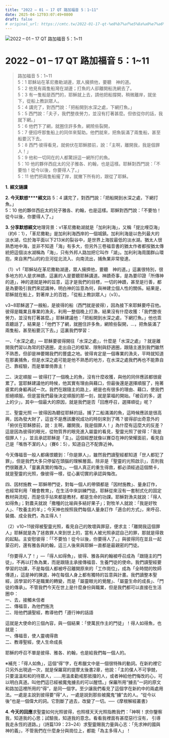 ```yaml
---
title: "2022 – 01 – 17 QT 路加福音 5：1~11"
date: 2025-04-12T03:07:49+0800
draft: false
# original_url: https://cmtc.tw/2022-01-17-qt-%e8%b7%af%e5%8a%a0%e7%a6%8f%e9%9f%b3-5%ef%bc%9a111
---
```


![2022 – 01 – 17 QT 路加福音 5：1\~11](/images/qt.jpg   "2022 – 01 – 17 QT 路加福音 5：1\~11")

# 2022 – 01 – 17 QT 路加福音 5：1\~11

> 路加福音 5：1\~11  
> 5：1 耶穌站在革尼撒勒湖邊，眾人擁擠他，要聽　神的道。  
> 5：2 他見有兩隻船灣在湖邊；打魚的人卻離開船洗網去了。  
> 5：3 有一隻船是西門的，耶穌就上去，請他把船撐開，稍微離岸，就坐下，從船上教訓眾人。  
> 5：4 講完了，對西門說：「把船開到水深之處，下網打魚。」  
> 5：5 西門說：「夫子，我們整夜勞力，並沒有打著甚麼。但依從你的話，我就下網。」  
> 5：6 他們下了網，就圈住許多魚，網險些裂開，  
> 5：7 便招呼那隻船上的同伴來幫助。他們就來，把魚裝滿了兩隻船，甚至船要沉下去。  
> 5：8 西門‧彼得看見，就俯伏在耶穌膝前，說：「主啊，離開我，我是個罪人！」  
> 5：9 他和一切同在的人都驚訝這一網所打的魚。  
> 5：10 他的夥伴西庇太的兒子雅各、約翰，也是這樣。耶穌對西門說：「不要怕！從今以後，你要得人了。」  
> 5：11 他們把兩隻船攏了岸，就撇下所有的，跟從了耶穌。

**1.** **經文誦讀**

**2. 今天默想****經文**路 5：4 講完了，對西門說：「把船開到水深之處，下網打魚。」  
5：10 他的夥伴西庇太的兒子雅各、約翰，也是這樣。耶穌對西門說：「不要怕！從今以後，你要得人了。」

**3. 分享默想經文**地理背景：v1革尼撒勒湖就是「加利利海」，又稱「提比哩亞海」（約6：1），「革尼撒勒」是加利利海西岸的一個城鎮。加利利海是以色列最大的淡水湖，位於海平面以下213米的裂谷中，是世界上海拔最低的淡水湖。猶太人很熟悉地中海，並非不知道「海」有多大，但另外三卷福音書的猶太作者都按猶太傳統把這個淡水湖稱為「海」，只有外邦人路加把它叫作「湖」。加利利海周圍群山環抱，來自黑門山的約旦河從北流入、向南流出，捕魚業非常發達。

（1）v1「耶穌站在革尼撒勒湖邊，眾人擁擠他，要聽　神的道。」這裏很特別，很多地方的人是求神蹟，這裏的人是要聽耶穌講道。神蹟奇事，是為要印證「所傳神的道」，神的道就是神的旨意，這才是我們的目標，一切的神蹟，甚至是行善，都是為要吸引我們來認識神，明白神的旨意為何，與神建立個人性的關係。結果是，耶穌就在船上，對著岸上的百姓，「從船上教訓眾人」（v3）。

v3\~8耶穌選了一艘船，是彼得的船（西門就是彼得），因為接下來耶穌要呼召他。彼得是職業且專業的漁夫，利用一整個晚上打漁，結果沒有什麼收獲：「我們整夜勞力，並沒有打著甚麼。」耶穌建議他：「把船開到水深之處，下網打魚。」他也乖乖聽話了，結果是：「他們下了網，就圈住許多魚，網險些裂開，…，把魚裝滿了兩隻船，甚至船要沉下去。」這裏我們學習：

一、「水深之處」— 耶穌要彼得開往「水深之處」，什麼是「水深之處」？就是離開我們習以為常的舒適圈，走出自己的框架、限制與舒適圈，跟隨主進到我們雖然不熟悉，但卻是神要賜我們的豐盛之地。彼得肯定是一個專業的漁夫，平時就知道在那裏捕魚，但是水深之處可能是他不熟悉的地方，在水深之處我們再也不能靠自己、靠經驗，而是單單倚靠主！

二、決定順服 — 彼得打了一個晚上的魚，沒有什麼收獲，與他的同伴應該都很疲累了。當耶穌建議他的時候，他其實有理由與藉口，但最後還是選擇順服了，拖著疲累的身軀再試一次。我們在跟隨主的路上，總是也有很多的理由、藉口，使我們拒絕順服。但是當我們最後決定順服的那一刻，就是蒙福的開始。「被召的多，選上的少」，其中一個最大的原因，就是我們是否「回應呼召，選擇順從」呢？

三、聖靈光照 — 彼得因為聽從耶穌的話，捕了二船滿滿的魚，這時候應該是很高興，因為發大財了，這豈不是應該慶祝成功的時刻來到了嗎？彼得卻出奇意外的「俯伏在耶穌膝前，說：主啊，離開我，我是個罪人！」為什麼有這麼大的反差？這是因為彼得的眼光，從物質界的眼見進入屬靈的看見，聖靈光照了彼得：「我是個罪人！」，並且承認耶穌是「主」。這個經歷就像以賽亞在神的榮耀面前，看見自己是「嘴唇不潔的人」（賽6：5），知道自己不配靠近神。

今天傳福音一般人都痛恨聽到：「你是罪人」，雖然我們讀聖經都知道「世人都犯了罪」，但是我們大多只停留在頭腦的理解層面。除非是「聖靈的光照啟示」，否則我們很難進入「靈裏真實的悔改」。一個人真正的重生得救，都必須經過這個關卡，就是聖靈的光照，像彼得一樣，從心裏切實的承認與悔改。

四、因材施教 — 耶穌帶門徒，對每一個人的帶領都是「因材施教」、量身訂作，也經常利用「機會教育」，在生活中來訓練門徒。耶穌從來沒有一套制式化的固定教材與流程，而是信手拈來都是教材，都是生命的功課。耶穌對漁夫就說：「得人如得魚」；對農夫就說「撒種的比喻與多結好果子」；對牧羊人就說：「我是好牧人」、「牧養主的羊」；今天神也按照我們每個人量身訂作「適合的方式」，來呼召、裝備、成全我們，為主得人！

（2）v10\~11彼得被聖靈光照，看見自己的敗壞與罪惡，便求主：「離開我這個罪人」耶穌就是為了拯救罪人來到世上的，當有人被光照承認自己的罪，那就是得救的起點。主安慰彼得：「「不要怕！從今以後，你要得人了。」與彼得同在並且一起蒙召的，還有雅各與約翰，這三人後來與耶穌一直都是最親密的門徒。

「你要得人了！」—「得人如得魚」，彼得、雅各與約翰被呼召成為「跟隨主的門徒」，不再以打魚為業，而是跟隨主承接傳福音、生養門徒的使命。我們讀聖經要學習的功課，不是每個人都被呼召離開原來的「工作崗位」，成為「全時間的牧師傳道」，這是神的揀選，神在每個人身上都有獨特的旨意與計畫。我們讀整本聖經，該學習的不是職業的轉變，而是「屬靈眼光的覺醒」、「屬靈生命的成長」、「門徒的傳承」。不管我們今天在世上是什麼身份與職業，但是我們都可以直接在生活圈中：  
一、去，接觸未信者  
二、傳福音，為他們施洗  
二、陪他們讀聖經，教導他們「遵行神的話語

這就是大使命的三個內容，與一個結果：「使萬民作主的門徒」！得人如得魚，也就是：  
一、傳福音，使人靈魂得救  
二、教導聖經，使人生命成長

耶穌的呼召不單是彼得、雅各、約翰，也是給我們每一個人的。

※補充：「得人如魚」，這個“得”字，在希臘文中是一個很特殊的動詞。在新約裡它只另外出現過一次，就是保羅寫的提摩太後書2章，他說：「主的僕人不可爭兢，只要溫溫和和的待眾人，……用溫柔勸戒那抵擋的人，或者神給他們悔改的心，可以明白真道。叫他們這已經被魔鬼擄去的可以醒悟。」保羅所用“擄去”一詞的原文和路加這裡所用的“得”，是同一個字。至少讓我們看見了這個字在新約中的兩處用法。一處是主說到彼得要“得”人，一處是說到那些被魔鬼“擄”去的人。“從今以後”也是一個偉大的詞。它割斷了過去，改變了一切。──《摩根解經叢書》

**4. 今天的回應**求聖靈如何光照彼得，也照樣天天光照指教我們：「神啊！求你鑒察我，知道我的心思；試驗我，知道我的意念。看看我裡面有甚麼惡行沒有， 引導我走永恆的道路。」（詩篇139：23\~24）求聖靈賜我力量與心志：「先求神的國與神的義」，不管我們在什麼身分與崗位上，都能「為主多得人」！